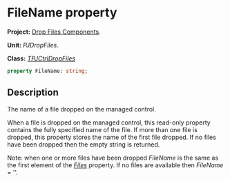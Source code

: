 # FileName property #

**Project:** [Drop Files Components](../API.md).

**Unit:** _PJDropFiles_.

**Class:** _[TPJCtrlDropFiles](./TPJCtrlDropFiles.md)_

```pascal
property FileName: string;
```

## Description ##

The name of a file dropped on the managed control.

When a file is dropped on the managed control, this read-only property contains the fully specified name of the file. If more than one file is dropped, this property stores the name of the first file dropped. If no files have been dropped then the empty string is returned.

Note: when one or more files have been dropped _FileName_ is the same as the first element of the _[Files](./TPJCtrlDropFiles-Files.md)_ property. If no files are available then _FileName_ = ''.